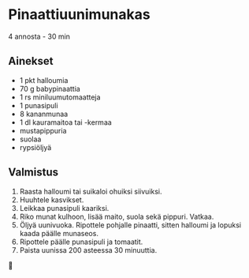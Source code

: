 # Pinaattiuunimunakas
4 annosta - 30 min

## Ainekset
- 1 pkt halloumia
- 70 g babypinaattia
- 1 rs miniluumutomaatteja
- 1 punasipuli
- 8 kananmunaa
- 1 dl kauramaitoa tai -kermaa
- mustapippuria
- suolaa
- rypsiöljyä

## Valmistus
1. Raasta halloumi tai suikaloi ohuiksi siivuiksi.
2. Huuhtele kasvikset.
3. Leikkaa punasipuli kaariksi.
4. Riko munat kulhoon, lisää maito, suola sekä pippuri. Vatkaa.
5. Öljyä uunivuoka. Ripottele pohjalle pinaatti, sitten halloumi ja lopuksi kaada päälle munaseos.
6. Ripottele päälle punasipuli ja tomaatit.
7. Paista uunissa 200 asteessa 30 minuuttia.

🥚
